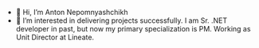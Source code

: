 - 👋 Hi, I’m Anton Nepomnyashchikh
- 👀 I’m interested in delivering projects successfully. I am Sr. .NET developer in past, but now my primary specialization is PM. Working as Unit Director at Lineate.

<!---
anepomnyaschih/anepomnyaschih is a ✨ special ✨ repository because its `README.md` (this file) appears on your GitHub profile.
You can click the Preview link to take a look at your changes.
--->
